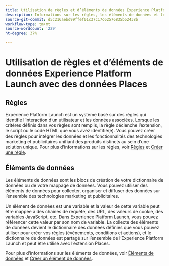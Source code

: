 ```yaml
---
title: Utilisation de règles et d’éléments de données Experience Platform Launch avec des données Places.
description: Informations sur les règles, les éléments de données et les données de Places.
source-git-commit: d5c216aebd99ffef01c37c17c62576835b52438b
workflow-type: tm+mt
source-wordcount: '229'
ht-degree: 37%

---
```



# Utilisation de règles et d’éléments de données Experience Platform Launch avec des données Places

## Règles

Experience Platform Launch est un système basé sur des règles qui identifie l’interaction d’un utilisateur et les données associées. Lorsque les critères définis dans vos règles sont remplis, la règle déclenche l’extension, le script ou le code HTML que vous avez identifié(e). Vous pouvez créer des règles pour intégrer les données et les fonctionnalités des technologies marketing et publicitaires unifiant des produits distincts au sein d’une solution unique. Pour plus d’informations sur les règles, voir [Règles](https://experienceleague.adobe.com/docs/experience-platform/tags/ui/rules.html?lang=fr) et [Créer une règle](https://experienceleague.adobe.com/docs/experience-platform/tags/ui/rules.html#create-a-rule).

## Éléments de données

Les éléments de données sont les blocs de création de votre dictionnaire de données ou de votre mappage de données. Vous pouvez utiliser des éléments de données pour collecter, organiser et diffuser des données sur l’ensemble des technologies marketing et publicitaires.

Un élément de données est une variable et la valeur de cette variable peut être mappée à des chaînes de requête, des URL, des valeurs de cookie, des variables JavaScript, etc. Dans Experience Platform Launch, vous pouvez référencer cette valeur par son nom de variable. La collecte des éléments de données devient le dictionnaire des données définies que vous pouvez utiliser pour créer vos règles (événements, conditions et actions), et le dictionnaire de données est partagé sur l’ensemble de l’Experience Platform Launch et peut être utilisé avec l’extension Places.

Pour plus d’informations sur les éléments de données, voir [Éléments de données](https://experienceleague.adobe.com/docs/experience-platform/tags/ui/data-elements.html?lang=fr) et [Créer un élément de données](https://experienceleague.adobe.com/docs/experience-platform/tags/ui/data-elements.html#create-a-data-element).

